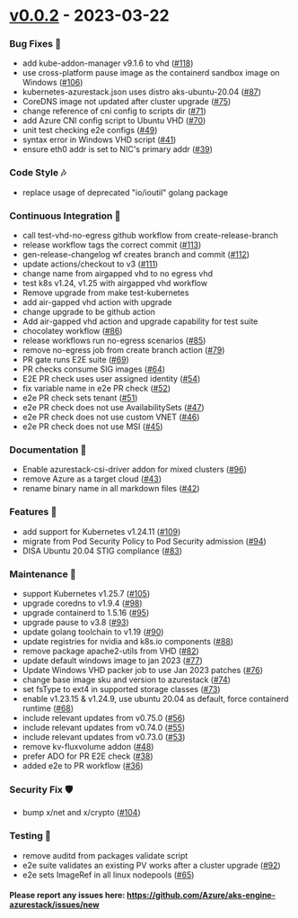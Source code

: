 
<a name="v0.0.2"></a>
# [v0.0.2] - 2023-03-22
### Bug Fixes 🐞
- add kube-addon-manager v9.1.6 to vhd ([#118](https://github.com/Azure/aks-engine-azurestack/issues/118))
- use cross-platform pause image as the containerd sandbox image on Windows ([#106](https://github.com/Azure/aks-engine-azurestack/issues/106))
- kubernetes-azurestack.json uses distro aks-ubuntu-20.04 ([#87](https://github.com/Azure/aks-engine-azurestack/issues/87))
- CoreDNS image not updated after cluster upgrade ([#75](https://github.com/Azure/aks-engine-azurestack/issues/75))
- change reference of cni config to scripts dir ([#71](https://github.com/Azure/aks-engine-azurestack/issues/71))
- add Azure CNI config script to Ubuntu VHD ([#70](https://github.com/Azure/aks-engine-azurestack/issues/70))
- unit test checking e2e configs ([#49](https://github.com/Azure/aks-engine-azurestack/issues/49))
- syntax error in Windows VHD script ([#41](https://github.com/Azure/aks-engine-azurestack/issues/41))
- ensure eth0 addr is set to NIC's primary addr ([#39](https://github.com/Azure/aks-engine-azurestack/issues/39))

### Code Style 🎶
- replace usage of deprecated "io/ioutil" golang package

### Continuous Integration 💜
- call test-vhd-no-egress github workflow from create-release-branch
- release workflow tags the correct commit ([#113](https://github.com/Azure/aks-engine-azurestack/issues/113))
- gen-release-changelog wf creates branch and commit ([#112](https://github.com/Azure/aks-engine-azurestack/issues/112))
- update actions/checkout to v3 ([#111](https://github.com/Azure/aks-engine-azurestack/issues/111))
- change name from airgapped vhd to no egress vhd
- test k8s v1.24, v1.25 with airgapped vhd workflow
- Remove upgrade from make test-kubernetes
- add air-gapped vhd action with upgrade
- change upgrade to be github action
- Add air-gapped vhd action and upgrade capability for test suite
- chocolatey workflow ([#86](https://github.com/Azure/aks-engine-azurestack/issues/86))
- release workflows run no-egress scenarios ([#85](https://github.com/Azure/aks-engine-azurestack/issues/85))
- remove no-egress job from create branch action ([#79](https://github.com/Azure/aks-engine-azurestack/issues/79))
- PR gate runs E2E suite ([#69](https://github.com/Azure/aks-engine-azurestack/issues/69))
- PR checks consume SIG images ([#64](https://github.com/Azure/aks-engine-azurestack/issues/64))
- E2E PR check uses user assigned identity ([#54](https://github.com/Azure/aks-engine-azurestack/issues/54))
- fix variable name in e2e PR check ([#52](https://github.com/Azure/aks-engine-azurestack/issues/52))
- e2e PR check sets tenant ([#51](https://github.com/Azure/aks-engine-azurestack/issues/51))
- e2e PR check does not use AvailabilitySets ([#47](https://github.com/Azure/aks-engine-azurestack/issues/47))
- e2e PR check does not use custom VNET ([#46](https://github.com/Azure/aks-engine-azurestack/issues/46))
- e2e PR check does not use MSI ([#45](https://github.com/Azure/aks-engine-azurestack/issues/45))

### Documentation 📘
- Enable azurestack-csi-driver addon for mixed clusters ([#96](https://github.com/Azure/aks-engine-azurestack/issues/96))
- remove Azure as a target cloud ([#43](https://github.com/Azure/aks-engine-azurestack/issues/43))
- rename binary name in all markdown files ([#42](https://github.com/Azure/aks-engine-azurestack/issues/42))

### Features 🌈
- add support for Kubernetes v1.24.11 ([#109](https://github.com/Azure/aks-engine-azurestack/issues/109))
- migrate from Pod Security Policy to Pod Security admission ([#94](https://github.com/Azure/aks-engine-azurestack/issues/94))
- DISA Ubuntu 20.04 STIG compliance ([#83](https://github.com/Azure/aks-engine-azurestack/issues/83))

### Maintenance 🔧
- support Kubernetes v1.25.7 ([#105](https://github.com/Azure/aks-engine-azurestack/issues/105))
- upgrade coredns to v1.9.4 ([#98](https://github.com/Azure/aks-engine-azurestack/issues/98))
- upgrade containerd to 1.5.16 ([#95](https://github.com/Azure/aks-engine-azurestack/issues/95))
- upgrade pause to v3.8 ([#93](https://github.com/Azure/aks-engine-azurestack/issues/93))
- update golang toolchain to v1.19 ([#90](https://github.com/Azure/aks-engine-azurestack/issues/90))
- update registries for nvidia and k8s.io components ([#88](https://github.com/Azure/aks-engine-azurestack/issues/88))
- remove package apache2-utils from VHD ([#82](https://github.com/Azure/aks-engine-azurestack/issues/82))
- update default windows image to jan 2023 ([#77](https://github.com/Azure/aks-engine-azurestack/issues/77))
- Update Windows VHD packer job to use Jan 2023 patches ([#76](https://github.com/Azure/aks-engine-azurestack/issues/76))
- change base image sku and version to azurestack ([#74](https://github.com/Azure/aks-engine-azurestack/issues/74))
- set fsType to ext4 in supported storage classes ([#73](https://github.com/Azure/aks-engine-azurestack/issues/73))
- enable v1.23.15 & v1.24.9, use ubuntu 20.04 as default, force containerd runtime ([#68](https://github.com/Azure/aks-engine-azurestack/issues/68))
- include relevant updates from v0.75.0 ([#56](https://github.com/Azure/aks-engine-azurestack/issues/56))
- include relevant updates from v0.74.0 ([#55](https://github.com/Azure/aks-engine-azurestack/issues/55))
- include relevant updates from v0.73.0 ([#53](https://github.com/Azure/aks-engine-azurestack/issues/53))
- remove kv-fluxvolume addon ([#48](https://github.com/Azure/aks-engine-azurestack/issues/48))
- prefer ADO for PR E2E check ([#38](https://github.com/Azure/aks-engine-azurestack/issues/38))
- added e2e to PR workflow ([#36](https://github.com/Azure/aks-engine-azurestack/issues/36))

### Security Fix 🛡️
- bump x/net and x/crypto ([#104](https://github.com/Azure/aks-engine-azurestack/issues/104))

### Testing 💚
- remove auditd from packages validate script
- e2e suite validates an existing PV works after a cluster upgrade ([#92](https://github.com/Azure/aks-engine-azurestack/issues/92))
- e2e sets ImageRef in all linux nodepools ([#65](https://github.com/Azure/aks-engine-azurestack/issues/65))

#### Please report any issues here: https://github.com/Azure/aks-engine-azurestack/issues/new
[Unreleased]: https://github.com/Azure/aks-engine-azurestack/compare/v0.0.2...HEAD
[v0.0.2]: https://github.com/Azure/aks-engine-azurestack/compare/v0.71.1...v0.0.2
